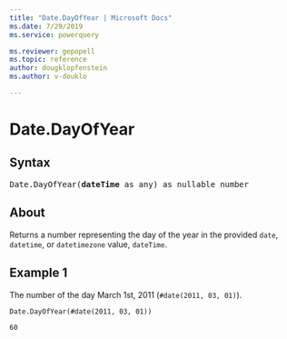 ```yaml
---
title: "Date.DayOfYear | Microsoft Docs"
ms.date: 7/29/2019
ms.service: powerquery

ms.reviewer: gepopell
ms.topic: reference
author: dougklopfenstein
ms.author: v-douklo

---
```

# Date.DayOfYear

## Syntax

<pre>
Date.DayOfYear(<b>dateTime</b> as any) as nullable number
</pre>
  
## About  
Returns a number representing the day of the year in the provided `date`, `datetime`, or `datetimezone` value, `dateTime`.

## Example 1
The number of the day March 1st, 2011 (`#date(2011, 03, 01)`).

```powerquery-m
Date.DayOfYear(#date(2011, 03, 01))
```

`60`
